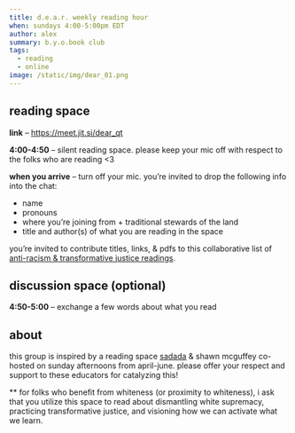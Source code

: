 ```yaml
---
title: d.e.a.r. weekly reading hour
when: sundays 4:00-5:00pm EDT
author: alex
summary: b.y.o.book club
tags:
  - reading
  - online
image: /static/img/dear_01.png
---
```


## reading space

__link__ – https://meet.jit.si/dear_qt

__4:00-4:50__ – silent reading space. please keep your mic off with respect to the folks who are reading <3

__when you arrive__ – turn off your mic. you’re invited to drop the following info into the chat:

- name
- pronouns
- where you’re joining from + traditional stewards of the land
- title and author(s) of what you are reading in the space

you’re invited to contribute titles, links, & pdfs to this collaborative list of [anti-racism & transformative justice readings](https://www.are.na/al-ex/anti-racism-transformative-justice-readings).


## discussion space (optional)

__4:50-5:00__ – exchange a few words about what you read

## about

this group is inspired by a reading space [sadada](https://www.instagram.com/sadada.space/) & shawn mcguffey co-hosted on sunday afternoons from april-june. please offer your respect and support to these educators for catalyzing this!

** for folks who benefit from whiteness (or proximity to whiteness), i ask that you utilize this space to read about dismantling white supremacy, practicing transformative justice, and visioning how we can activate what we learn.